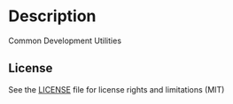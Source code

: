 # Description

Common Development Utilities

## License

See the [LICENSE](LICENSE.md) file for license rights and limitations (MIT)